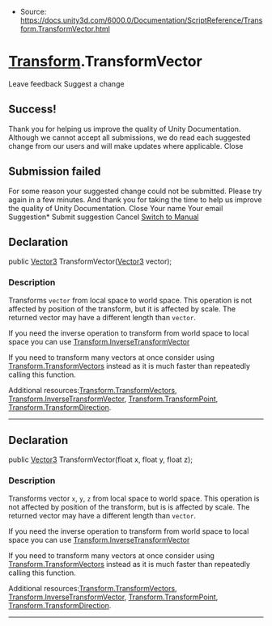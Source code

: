 * Source: https://docs.unity3d.com/6000.0/Documentation/ScriptReference/Transform.TransformVector.html

#  [Transform](https://docs.unity3d.com/6000.0/Documentation/ScriptReference/Transform.html).TransformVector
Leave feedback
Suggest a change
## Success!
Thank you for helping us improve the quality of Unity Documentation. Although we cannot accept all submissions, we do read each suggested change from our users and will make updates where applicable.
Close
## Submission failed
For some reason your suggested change could not be submitted. Please <a>try again</a> in a few minutes. And thank you for taking the time to help us improve the quality of Unity Documentation.
Close
Your name Your email Suggestion* Submit suggestion
Cancel
[Switch to Manual](https://docs.unity3d.com/6000.0/Documentation/Manual/class-Transform.html "Go to Transform Component in the Manual")
## Declaration
public [Vector3](https://docs.unity3d.com/6000.0/Documentation/ScriptReference/Vector3.html) TransformVector([Vector3](https://docs.unity3d.com/6000.0/Documentation/ScriptReference/Vector3.html) vector); 
### Description
Transforms `vector` from local space to world space.
This operation is not affected by position of the transform, but it is affected by scale. The returned vector may have a different length than `vector`.  
  
If you need the inverse operation to transform from world space to local space you can use [Transform.InverseTransformVector](https://docs.unity3d.com/6000.0/Documentation/ScriptReference/Transform.InverseTransformVector.html)  
  
If you need to transform many vectors at once consider using [Transform.TransformVectors](https://docs.unity3d.com/6000.0/Documentation/ScriptReference/Transform.TransformVectors.html) instead as it is much faster than repeatedly calling this function.  
  
Additional resources:[Transform.TransformVectors](https://docs.unity3d.com/6000.0/Documentation/ScriptReference/Transform.TransformVectors.html), [Transform.InverseTransformVector](https://docs.unity3d.com/6000.0/Documentation/ScriptReference/Transform.InverseTransformVector.html), [Transform.TransformPoint](https://docs.unity3d.com/6000.0/Documentation/ScriptReference/Transform.TransformPoint.html), [Transform.TransformDirection](https://docs.unity3d.com/6000.0/Documentation/ScriptReference/Transform.TransformDirection.html).
* * *
## Declaration
public [Vector3](https://docs.unity3d.com/6000.0/Documentation/ScriptReference/Vector3.html) TransformVector(float x, float y, float z); 
### Description
Transforms vector `x`, `y`, `z` from local space to world space.
This operation is not affected by position of the transform, but is is affected by scale. The returned vector may have a different length than `vector`.  
  
If you need the inverse operation to transform from world space to local space you can use [Transform.InverseTransformVector](https://docs.unity3d.com/6000.0/Documentation/ScriptReference/Transform.InverseTransformVector.html)  
  
If you need to transform many vectors at once consider using [Transform.TransformVectors](https://docs.unity3d.com/6000.0/Documentation/ScriptReference/Transform.TransformVectors.html) instead as it is much faster than repeatedly calling this function.  
  
Additional resources:[Transform.TransformVectors](https://docs.unity3d.com/6000.0/Documentation/ScriptReference/Transform.TransformVectors.html), [Transform.InverseTransformVector](https://docs.unity3d.com/6000.0/Documentation/ScriptReference/Transform.InverseTransformVector.html), [Transform.TransformPoint](https://docs.unity3d.com/6000.0/Documentation/ScriptReference/Transform.TransformPoint.html), [Transform.TransformDirection](https://docs.unity3d.com/6000.0/Documentation/ScriptReference/Transform.TransformDirection.html).
* * *
